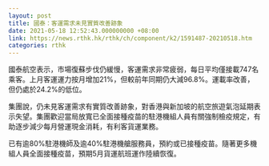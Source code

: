 ```yaml
---
layout: post
title: 國泰：客運需求未見實質改善跡象
date: 2021-05-18 12:52:43.000000000 +08:00
link: https://news.rthk.hk/rthk/ch/component/k2/1591487-20210518.htm
categories: rthk
---
```


國泰航空表示，市場復蘇步伐仍緩慢，客運需求非常疲弱，每日平均僅接載747名乘客。上月客運運力按月增加21%，但較前年同期仍大減96.8%。運載率改善，但仍處於24.2%的低位。

集團說，仍未見客運需求有實質改善跡象，對香港與新加坡的航空旅遊氣泡延期表示失望。集團歡迎當局放寬已全面接種疫苗的駐港機組人員有關強制檢疫規定，有助逐步減少每月營運現金消耗，有利客貨運業務。

已有逾80%駐港機師及逾40%駐港機艙服務員，預約或已接種疫苗。隨著更多機組人員全面接種疫苗，預期5月貨運航班運作陸續恢復。
